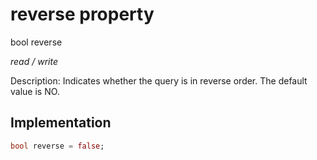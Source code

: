 


# reverse property







bool reverse
  
_<span class="feature">read / write</span>_



<p>Description: Indicates whether the query is in reverse order. The default value is NO.</p>



## Implementation

```dart
bool reverse = false;
```








